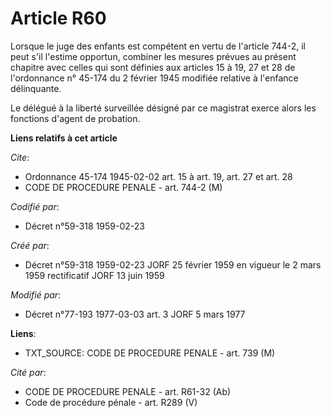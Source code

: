 # Article R60

Lorsque le juge des enfants est compétent en vertu de l'article 744-2, il peut s'il l'estime opportun, combiner les mesures
prévues au présent chapitre avec celles qui sont définies aux articles 15 à 19, 27 et 28 de l'ordonnance n° 45-174 du 2
février 1945 modifiée relative à l'enfance délinquante.

Le délégué à la liberté surveillée désigné par ce magistrat exerce alors les fonctions d'agent de probation.

**Liens relatifs à cet article**

_Cite_:

  - Ordonnance 45-174 1945-02-02 art. 15 à art. 19, art. 27 et art. 28
  - CODE DE PROCEDURE PENALE - art. 744-2 (M)

_Codifié par_:

  - Décret n°59-318 1959-02-23

_Créé par_:

  - Décret n°59-318 1959-02-23 JORF 25 février 1959 en vigueur le 2 mars 1959 rectificatif JORF 13 juin 1959

_Modifié par_:

  - Décret n°77-193 1977-03-03 art. 3 JORF 5 mars 1977

**Liens**:

  - TXT_SOURCE: CODE DE PROCEDURE PENALE - art. 739 (M)

_Cité par_:

  - CODE DE PROCEDURE PENALE - art. R61-32 (Ab)
  - Code de procédure pénale - art. R289 (V)
